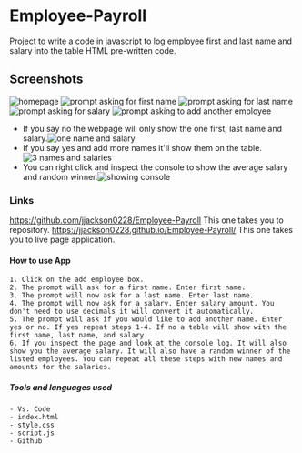 # Employee-Payroll

Project to write a code in javascript to log employee first and last name and salary into the table HTML pre-written code. 

## Screenshots
 ![homepage](<images/Screenshot 2024-06-13 at 4.08.20 PM-1.png>)
 ![prompt asking for first name](<images/Screenshot 2024-06-13 at 4.13.29 PM.png>)
 ![prompt asking for last name](<images/Screenshot 2024-06-13 at 4.13.56 PM.png>)
 ![prompt asking for salary](<images/Screenshot 2024-06-13 at 4.15.03 PM.png>)
 ![prompt asking to add another employee](<images/Screenshot 2024-06-13 at 4.15.27 PM.png>)
- If you say no the webpage will only show the one first, last name and salary.![one name and salary](<images/Screenshot 2024-06-13 at 4.15.44 PM.png>)
- If you say yes and add more names it'll show them on the table. ![3 names and salaries](<images/Screenshot 2024-06-13 at 4.22.26 PM.png>)
- You can right click and inspect the console to show the average salary and random winner.![showing console](<images/Screenshot 2024-06-13 at 4.30.25 PM.png>)


### Links
https://github.com/jjackson0228/Employee-Payroll This one takes you to repository.
https://jjackson0228.github.io/Employee-Payroll/ This one takes you to live page application.

#### How to use App 
    1. Click on the add employee box.
    2. The prompt will ask for a first name. Enter first name.
    3. The prompt will now ask for a last name. Enter last name.
    4. The prompt will now ask for a salary. Enter salary amount. You don't need to use decimals it will convert it automatically.
    5. The prompt will ask if you would like to add another name. Enter yes or no. If yes repeat steps 1-4. If no a table will show with the first name, last name, and salary 
    6. If you inspect the page and look at the console log. It will also show you the average salary. It will also have a random winner of the listed employees. You can repeat all these steps with new names and amounts for the salaries. 


##### Tools and languages used
    - Vs. Code
    - index.html
    - style.css
    - script.js
    - Github
